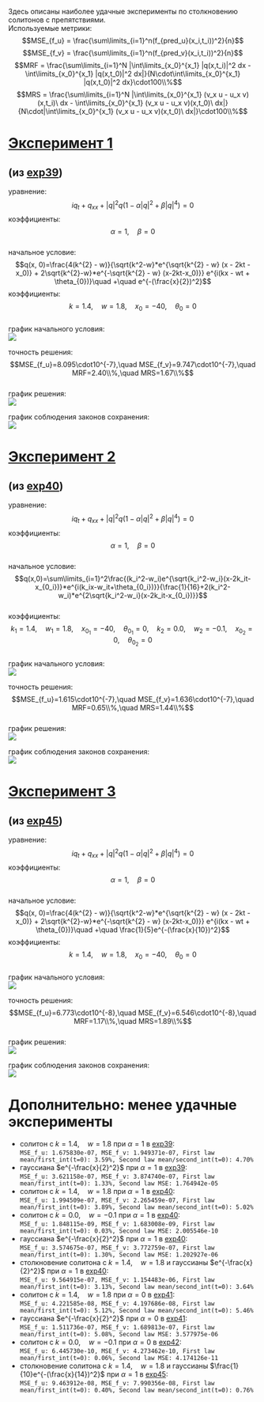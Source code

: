 Здесь описаны наиболее удачные эксперименты по столкновению солитонов с препятствиями.  
Используемые метрики:  
$$MSE_{f_u} = \frac{\sum\limits_{i=1}^n(f_{pred_u}(x_i,t_i))^2}{n}$$
$$MSE_{f_v} = \frac{\sum\limits_{i=1}^n(f_{pred_v}(x_i,t_i))^2}{n}$$
$$MRF = \frac{\sum\limits_{i=1}^N |\int\limits_{x_0}^{x_1} |q(x,t_i)|^2 dx - \int\limits_{x_0}^{x_1} |q(x,t_0)|^2 dx|}{N\cdot\int\limits_{x_0}^{x_1} |q(x,t_0)|^2 dx}\cdot100\\%$$
$$MRS = \frac{\sum\limits_{i=1}^N |\int\limits_{x_0}^{x_1} (v_x u - u_x v)(x,t_i)\ dx - \int\limits_{x_0}^{x_1} (v_x u - u_x v)(x,t_0)\ dx|}{N\cdot|\int\limits_{x_0}^{x_1} (v_x u - u_x v)(x,t_0)\ dx|}\cdot100\\%$$
# [Эксперимент 1](https://colab.research.google.com/drive/1_dj__EbFA3vHLXWkEEVa4WmgloZSrZH0#scrollTo=iTTzMxS5HoqJ)  
## (из [exp39](https://github.com/mikhakuv/PINNs/blob/main/experiments/exp39.md))  
уравнение: $$iq_t + q_{xx} + |q|^2 q (1 - \alpha |q|^2 + \beta |q|^4) = 0$$
коэффициенты: $$\alpha=1,\quad \beta=0$$  
начальное условие: $$q(x, 0)=\frac{4(k^{2} - w)}{\sqrt{k^2-w}*e^{\sqrt{k^{2} - w} (x - 2kt - x_0)} + 2\sqrt{k^{2}-w}*e^{-\sqrt{k^{2} - w} (x-2kt-x_0)}} e^{i(kx - wt + \theta_{0})}\quad +\quad e^{-(\frac{x}{2})^2}$$
коэффициенты: $$k=1.4,\quad w=1.8,\quad x_0=-40,\quad \theta_0=0$$  
график начального условия:  
<img src="https://github.com/mikhakuv/PINNs/blob/main/pictures/collisions_ic_1.png">  

точность решения: $$MSE_{f_u}=8.095\cdot10^{-7},\quad MSE_{f_v}=9.747\cdot10^{-7},\quad MRF=2.40\\%,\quad MRS=1.67\\%$$  
график решения:  
<img src="https://github.com/mikhakuv/PINNs/blob/main/pictures/collisions_results_uv_1.png">  

график соблюдения законов сохранения:  
<img src="https://github.com/mikhakuv/PINNs/blob/main/pictures/collisions_results_laws_1.png">  

# [Эксперимент 2](https://colab.research.google.com/drive/18KxANOxek6X0Lmfr3zRwjOPt17_tAH3Q#scrollTo=c3d-Gv_t-qEl)  
## (из [exp40](https://github.com/mikhakuv/PINNs/blob/main/experiments/exp40.md))  
уравнение: $$iq_t + q_{xx} + |q|^2 q (1 - \alpha |q|^2 + \beta |q|^4) = 0$$
коэффициенты: $$\alpha=1,\quad \beta=0$$  
начальное условие: $$q(x,0)=\sum\limits_{i=1}^2\frac{(k_i^2-w_i)e^{\sqrt{k_i^2-w_i}(x-2k_it-x_{0_i})}*e^{i(k_ix-w_it+\theta_{0_i})}}{\frac{1}{16}+2(k_i^2-w_i)*e^{2\sqrt{k_i^2-w_i}(x-2k_it-x_{0_i})}}$$  
коэффициенты: $$k_1=1.4,\quad w_1=1.8,\quad x_{0_1}=-40,\quad \theta_{0_1}=0,\quad k_2=0.0,\quad w_2=-0.1,\quad x_{0_2}=0,\quad \theta_{0_2}=0$$  
график начального условия:  
<img src="https://github.com/mikhakuv/PINNs/blob/main/pictures/collisions_ic_2.png">  

точность решения: $$MSE_{f_u}=1.615\cdot10^{-7},\quad MSE_{f_v}=1.636\cdot10^{-7},\quad MRF=0.65\\%,\quad MRS=1.44\\%$$  
график решения:  
<img src="https://github.com/mikhakuv/PINNs/blob/main/pictures/collisions_results_uv_2.png">  

график соблюдения законов сохранения:  
<img src="https://github.com/mikhakuv/PINNs/blob/main/pictures/collisions_results_laws_2.png">  

# [Эксперимент 3](https://colab.research.google.com/drive/1F49spr8G_Q1z05kgfdrEQTYUtEM2KLO-#scrollTo=r4Vm3aNbjX_6)  
## (из [exp45](https://github.com/mikhakuv/PINNs/blob/main/experiments/exp45.md))  
уравнение: $$iq_t + q_{xx} + |q|^2 q (1 - \alpha |q|^2 + \beta |q|^4) = 0$$
коэффициенты: $$\alpha=1,\quad \beta=0$$  
начальное условие: $$q(x, 0)=\frac{4(k^{2} - w)}{\sqrt{k^2-w}*e^{\sqrt{k^{2} - w} (x - 2kt - x_0)} + 2\sqrt{k^{2}-w}*e^{-\sqrt{k^{2} - w} (x-2kt-x_0)}} e^{i(kx - wt + \theta_{0})}\quad +\quad \frac{1}{5}e^{-(\frac{x}{10})^2}$$
коэффициенты: $$k=1.4,\quad w=1.8,\quad x_0=-40,\quad \theta_0=0$$  
график начального условия:  
<img src="https://github.com/mikhakuv/PINNs/blob/main/pictures/collisions_ic_3.png">  

точность решения: $$MSE_{f_u}=6.773\cdot10^{-8},\quad MSE_{f_v}=6.546\cdot10^{-8},\quad MRF=1.17\\%,\quad MRS=1.89\\%$$  
график решения:  
<img src="https://github.com/mikhakuv/PINNs/blob/main/pictures/collisions_results_uv_3.png">  

график соблюдения законов сохранения:  
<img src="https://github.com/mikhakuv/PINNs/blob/main/pictures/collisions_results_laws_3.png">  

# Дополнительно: менее удачные эксперименты
* солитон с $k=1.4,\quad w=1.8$ при $\alpha=1$ в [exp39](https://github.com/mikhakuv/PINNs/blob/main/experiments/exp39.md):  
`MSE_f_u: 1.675830e-07, MSE_f_v: 1.949371e-07, First law mean/first_int(t=0): 3.59%, Second law mean/second_int(t=0): 4.70%`  
* гауссиана $e^{-\frac{x}{2}^2}$ при $\alpha=1$ в [exp39](https://github.com/mikhakuv/PINNs/blob/main/experiments/exp39.md):  
`MSE_f_u: 3.621158e-07, MSE_f_v: 3.874740e-07, First law mean/first_int(t=0): 1.33%, Second law MSE: 1.764942e-05`  
* солитон c $k=1.4,\quad w=1.8$ при $\alpha=1$ в [exp40](https://github.com/mikhakuv/PINNs/blob/main/experiments/exp40.md):  
`MSE_f_u: 1.994509e-07, MSE_f_v: 2.265459e-07, First law mean/first_int(t=0): 3.89%, Second law mean/second_int(t=0): 5.02%`  
* солитон с $k=0.0,\quad w=-0.1$ при $\alpha=1$ в [exp40](https://github.com/mikhakuv/PINNs/blob/main/experiments/exp40.md):  
`MSE_f_u: 1.848115e-09, MSE_f_v: 1.683008e-09, First law mean/first_int(t=0): 0.03%, Second law MSE: 2.005546e-10`  
* гауссиана $e^{-\frac{x}{2}^2}$ при $\alpha=1$ в [exp40](https://github.com/mikhakuv/PINNs/blob/main/experiments/exp40.md):  
`MSE_f_u: 3.574675e-07, MSE_f_v: 3.772759e-07, First law mean/first_int(t=0): 1.30%, Second law MSE: 1.202927e-06`
* столкновение  солитона с $k=1.4,\quad w=1.8$ и гауссианы $e^{-\frac{x}{2}^2}$ при $\alpha=1$ в [exp40](https://github.com/mikhakuv/PINNs/blob/main/experiments/exp40.md):  
`MSE_f_u: 9.564915e-07, MSE_f_v: 1.154483e-06, First law mean/first_int(t=0): 3.13%, Second law mean/second_int(t=0): 3.64%`
* солитон с $k=1.4,\quad w=1.8$ при $\alpha=0$ в [exp41](https://github.com/mikhakuv/PINNs/blob/main/experiments/exp41.md):  
`MSE_f_u: 4.221585e-08, MSE_f_v: 4.197686e-08, First law mean/first_int(t=0): 5.12%, Second law mean/second_int(t=0): 5.46%`
* гауссиана $e^{-\frac{x}{2}^2}$ при $\alpha=0$ в [exp41](https://github.com/mikhakuv/PINNs/blob/main/experiments/exp39.md):  
`MSE_f_u: 1.511736e-07, MSE_f_v: 1.689813e-07, First law mean/first_int(t=0): 5.08%, Second law MSE: 3.577975e-06`  
* солитон с $k=0.0,\quad w=-0.1$ при $\alpha=0$ в [exp42](https://github.com/mikhakuv/PINNs/blob/main/experiments/exp42.md):  
`MSE_f_u: 6.445730e-10, MSE_f_v: 4.273462e-10, First law mean/first_int(t=0): 0.06%, Second law MSE: 4.174126e-11`  
* столкновение  солитона с $k=1.4,\quad w=1.8$ и гауссианы $\frac{1}{10}e^{-(\frac{x}{14})^2}$ при $\alpha=1$ в [exp45](https://github.com/mikhakuv/PINNs/blob/main/experiments/exp45.md):  
`MSE_f_u: 9.463912e-08, MSE_f_v: 7.990356e-08, First law mean/first_int(t=0): 0.40%, Second law mean/second_int(t=0): 0.76%`  
